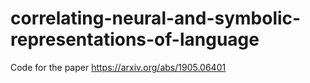 # correlating-neural-and-symbolic-representations-of-language
Code for the paper https://arxiv.org/abs/1905.06401
